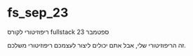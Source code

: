 # fs_sep_23


ריפוזיטורי לקורס fullstack ספטמבר 23

זה הריפוזיטורי שלי, אבל אתם יכולים ליצור לעצמכם ריפוזיטורי משלכם.
